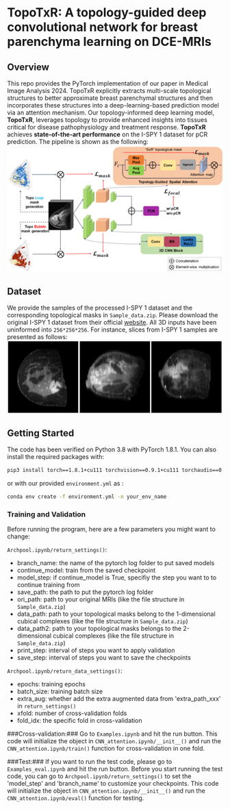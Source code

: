 # TopoTxR: A topology-guided deep convolutional network for breast parenchyma learning on DCE-MRIs #

## Overview
This repo provides the PyTorch implementation of our paper in Medical Image Analysis 2024. TopoTxR explicitly extracts multi-scale topological structures to better approximate breast parenchymal structures and then incorporates these structures into a deep-learning-based prediction model via an attention mechanism. Our topology-informed deep learning model, **TopoTxR**, leverages topology to provide enhanced insights into tissues critical for disease pathophysiology and treatment response. **TopoTxR** achieves **state-of-the-art performance** on the I-SPY 1 dataset for pCR prediction. The pipeline is shown as the following:
![Our pipeline ](Figs/pipeline.png)

## Dataset
We provide the samples of the processed I-SPY 1 dataset and the corresponding topological masks in `Sample_data.zip`. Please download the original I-SPY 1 dataset from their official [website](https://www.cancerimagingarchive.net/collection/ispy1/). All 3D inputs have been uninformed into `256*256*256`. For instance, slices from I-SPY 1 samples are presented as follows:
![I-SPY 1](Figs/Example.PNG)

## Getting Started 
The code has been verified on Python 3.8 with PyTorch 1.8.1. You can also install the required packages with:

```bash
pip3 install torch==1.8.1+cu111 torchvision==0.9.1+cu111 torchaudio==0.8.1 -f https://download.pytorch.org/whl/torch_stable.html
```
or with our provided `environment.yml` as :

```bash
conda env create -f environment.yml -n your_env_name
```

### Training and Validation ###
Before running the program, here are a few parameters you might want to change:

`Archpool.ipynb/return_settings()`:
- branch_name: the name of the pytorch log folder to put saved models
- continue_model: train from the saved checkpoint
- model_step: if continue_model is True, specifiy the step you want to to continue training from
- save_path: the path to put the pytorch log folder
- ori_path: path to your original MRIs (like the file structure in `Sample_data.zip`)
- data_path: path to your topological masks belong to the 1-dimensional cubical complexes (like the file structure in `Sample_data.zip`)
- data_path2: path to your topological masks belongs to the 2-dimensional cubical complexes (like the file structure in `Sample_data.zip`)
- print_step: interval of steps you want to apply validation
- save_step: interval of steps you want to save the checkpoints

`Archpool.ipynb/return_data_settings()`:
- epochs: training epochs
- batch_size: training batch size
- extra_aug: whether add the extra augmented data from 'extra_path_xxx' in `return_settings()`
- xfold: number of cross-validation folds
- fold_idx: the specific fold in cross-validation

###Cross-validation:###
Go to `Examples.ipynb` and hit the run button. This code will initialize the object in `CNN_attention.ipynb/__init__()` and run the `CNN_attention.ipynb/train()` function for cross-validation in one fold.

###Test:###
If you want to run the test code, please go to `Examples_eval.ipynb` and hit the run button. Before you start running the test code, you can go to `Archpool.ipynb/return_settings()` to set the 'model_step' and 'branch_name' to customize your checkpoints. This code will initialize the object in `CNN_attention.ipynb/__init__()` and run the `CNN_attention.ipynb/eval()` function for testing. 
